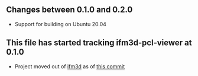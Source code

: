 ## Changes between 0.1.0 and 0.2.0

* Support for building on Ubuntu 20.04

## This file has started tracking ifm3d-pcl-viewer at 0.1.0

* Project moved out of [ifm3d](https://github.com/ifm/ifm3d) as of
[this commit](https://github.com/ifm/ifm3d/commit/52ee149edb902dcb3dc095b3269760542d7292f2)

